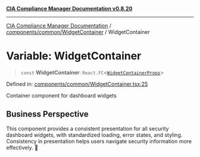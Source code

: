 [**CIA Compliance Manager Documentation v0.8.20**](../../../../README.md)

***

[CIA Compliance Manager Documentation](../../../../modules.md) / [components/common/WidgetContainer](../README.md) / WidgetContainer

# Variable: WidgetContainer

> `const` **WidgetContainer**: `React.FC`\<[`WidgetContainerProps`](../interfaces/WidgetContainerProps.md)\>

Defined in: [components/common/WidgetContainer.tsx:25](https://github.com/Hack23/cia-compliance-manager/blob/9180e2700dca841f6711d7243c036db4de73db57/src/components/common/WidgetContainer.tsx#L25)

Container component for dashboard widgets

## Business Perspective

This component provides a consistent presentation for all security dashboard
widgets, with standardized loading, error states, and styling. Consistency
in presentation helps users navigate security information more effectively. 🎨
